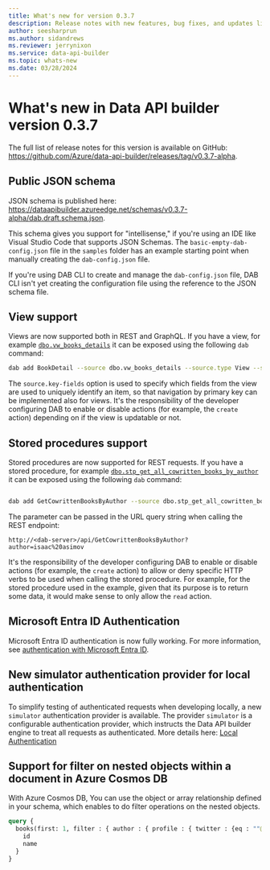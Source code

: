 ```yaml
---
title: What's new for version 0.3.7
description: Release notes with new features, bug fixes, and updates listed for the Data API builder version 0.3.7.
author: seesharprun
ms.author: sidandrews
ms.reviewer: jerrynixon
ms.service: data-api-builder
ms.topic: whats-new 
ms.date: 03/28/2024
---
```


# What's new in Data API builder version 0.3.7

The full list of release notes for this version is available on GitHub: <https://github.com/Azure/data-api-builder/releases/tag/v0.3.7-alpha>.

## Public JSON schema

JSON schema is published here: <https://dataapibuilder.azureedge.net/schemas/v0.3.7-alpha/dab.draft.schema.json>.

This schema gives you support for "intellisense," if you're using an IDE like Visual Studio Code that supports JSON Schemas. The `basic-empty-dab-config.json` file in the `samples` folder has an example starting point when manually creating the `dab-config.json` file.

If you're using DAB CLI to create and manage the `dab-config.json` file, DAB CLI isn't yet creating the configuration file using the reference to the JSON schema file.

## View support

Views are now supported both in REST and GraphQL. If you have a view, for example [`dbo.vw_books_details`](https://github.com/Azure/data-api-builder/blob/main/samples/getting-started/azure-sql-db/library.azure-sql.sql#L115) it can be exposed using the following `dab` command:

```sh
dab add BookDetail --source dbo.vw_books_details --source.type View --source.key-fields "id" --permissions "anonymous:read"
```

The `source.key-fields` option is used to specify which fields from the view are used to uniquely identify an item, so that navigation by primary key can be implemented also for views. It's the responsibility of the developer configuring DAB to enable or disable actions (for example, the `create` action) depending on if the view is updatable or not.

## Stored procedures support

Stored procedures are now supported for REST requests. If you have a stored procedure, for example [`dbo.stp_get_all_cowritten_books_by_author`](https://github.com/Azure/data-api-builder/blob/main/samples/getting-started/azure-sql-db/library.azure-sql.sql#L141) it can be exposed using the following `dab` command:

```sh

dab add GetCowrittenBooksByAuthor --source dbo.stp_get_all_cowritten_books_by_author --source.type "stored-procedure" --permissions "anonymous:read" --rest true
```

The parameter can be passed in the URL query string when calling the REST endpoint:

```text
http://<dab-server>/api/GetCowrittenBooksByAuthor?author=isaac%20asimov
```

It's the responsibility of the developer configuring DAB to enable or disable actions (for example, the `create` action) to allow or deny specific HTTP verbs to be used when calling the stored procedure. For example, for the stored procedure used in the example, given that its purpose is to return some data, it would make sense to only allow the `read` action.

## Microsoft Entra ID Authentication

Microsoft Entra ID authentication is now fully working. For more information, see [authentication with Microsoft Entra ID](https://github.com/Azure/data-api-builder/blob/8c44bc882da718f86bbfba48756c0796ef24e058/docs/authentication-azure-ad.md).

## New simulator authentication provider for local authentication

To simplify testing of authenticated requests when developing locally, a new `simulator` authentication provider is available. The provider `simulator` is a configurable authentication provider, which instructs the Data API builder engine to treat all requests as authenticated. More details here: [Local Authentication](https://github.com/Azure/data-api-builder/blob/8c44bc882da718f86bbfba48756c0796ef24e058/docs/local-authentication.md)

## Support for filter on nested objects within a document in Azure Cosmos DB

With Azure Cosmos DB, You can use the object or array relationship defined in your schema, which enables to do filter operations on the nested objects.

```graphql
query {
  books(first: 1, filter : { author : { profile : { twitter : {eq : ""@founder""}}}})
    id
    name
  }
}
```
